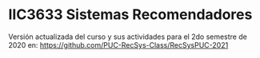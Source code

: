 # IIC3633 Sistemas Recomendadores

Versión actualizada del curso y sus actividades para el 2do semestre de 2020 en:
https://github.com/PUC-RecSys-Class/RecSysPUC-2021

